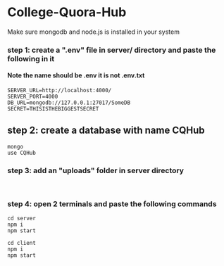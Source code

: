 # College-Quora-Hub
Make sure mongodb and node.js is installed in your system
### step 1: create a ".env" file in server/ directory and paste the following in it 
#### Note the name should be .env it is not .env.txt
```env
SERVER_URL=http://localhost:4000/
SERVER_PORT=4000
DB_URL=mongodb://127.0.0.1:27017/SomeDB
SECRET=THISISTHEBIGGESTSECRET
```

## step 2: create a database with name CQHub 

```mongo
mongo
use CQHub
```

### step 3: add an "uploads" folder in server directory </h3>
<br />



### step 4: open 2 terminals and paste the following commands </h3>

```
cd server
npm i
npm start
```

```
cd client
npm i
npm start
```
